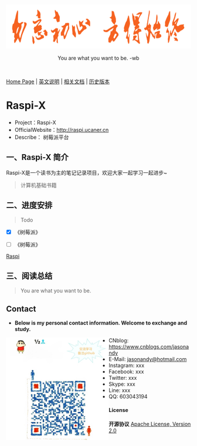 <p align=center>
  <a href="https://github.com/Jasonandy/Raspi-X.git">
    <img src="https://raw.githubusercontent.com/Jasonandy/Note-X/master/Media/gif/logo.gif" width="680" height="120" alt="Raspi-X" >
  </a>
</p>

<p align=center>
    You are what you want to be. -wb
</p>

<p align="center">
	<a href="https://github.com/Jasonandy/Note-X.git"><img src="https://img.shields.io/badge/Build-Passing-green.svg?style=for-the-badge" alt=""></a>
	<a href="https://github.com/Jasonandy/Note-X.git"><img src="https://img.shields.io/badge/Author-Jason-orange.svg?style=for-the-badge" alt=""></a>
	<a href="https://github.com/Jasonandy/Note-X.git"><img src="https://img.shields.io/badge/Version-V1.0.0-blue.svg?style=for-the-badge" alt=""></a>
</p>

[Home Page](https://github.com/Jasonandy/Raspi-X.git) | [英文说明](https://github.com/Jasonandy/Raspi-X/blob/master/Media/docs/README-EN.md) | [相关文档](https://github.com/Jasonandy/Note-X/blob/master/docs/) | [历史版本](https://github.com/Jasonandy/Raspi-X.git)

# Raspi-X 
* Project：Raspi-X
* OfficialWebsite：http://raspi.ucaner.cn
* Describe： 树莓派平台 


## 一、Raspi-X 简介

Raspi-X是一个读书为主的笔记记录项目，欢迎大家一起学习一起进步~

> 计算机基础书籍

## 二、进度安排

> Todo
- [X] 《树莓派》
- [ ] 《树莓派》


[Raspi](https://github.com/Jasonandy/Note-X)


## 三、阅读总结

> You are what you want to be.




## Contact
- **Below is my personal contact information. Welcome to exchange and study.**
<p align="center">
    <img src="https://raw.githubusercontent.com/Jasonandy/Note-X/master/Media/contact/WXQRCode.jpg" width="280" height="280" alt="WX" align="left" />
</p>

- CNblog: https://www.cnblogs.com/jasonandy
- E-Mail: jasonandy@hotmail.com 
- Instagram: xxx
- Facebook: xxx
- Twitter: xxx 
- Skype: xxx
- Line: xxx
- QQ: 603043194




#### License
**开源协议** [Apache License, Version 2.0](http://www.apache.org/licenses/LICENSE-2.0.html)